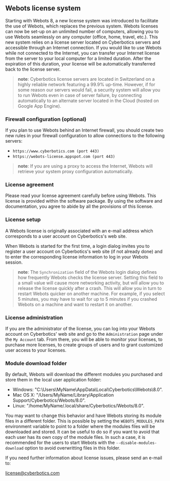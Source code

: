 ## Webots license system

Starting with Webots 8, a new license system was introduced to facilitate the
use of Webots, which replaces the previous system. Webots licenses can now be
set-up on an unlimited number of computers, allowing you to use Webots
seamlessly on any computer (office, home, travel, etc.). This new system relies
on a license server located on Cyberbotics servers and accessible through an
Internet connection. If you would like to use Webots while not connected to the
Internet, you can transfer your Internet license from the server to your local
computer for a limited duration. After the expiration of this duration, your
license will be automatically transferred back to the license server.

> **note**: Cyberbotics license servers are located in Switzerland on a highly reliable
network featuring a 99.9% up-time. However, if for some reason our servers would
fail, a security system will allow you to run Webots even in case of server
failure, by connecting automatically to an alternate server located in the Cloud
(hosted on Google App Engine).

### Firewall configuration (optional)

If you plan to use Webots behind an Internet firewall, you should create two new
rules in your firewall configuration to allow connections to the following
servers:

- `https://www.cyberbotics.com (port 443)`
- `https://webots-license.appspot.com (port 443)`

> **note**: If you are using a proxy to access the Internet, Webots will retrieve your
system proxy configuration automatically.

### License agreement

Please read your license agreement carefully before using Webots. This license
is provided within the software package. By using the software and
documentation, you agree to abide by all the provisions of this license.

### License setup

A Webots license is originally associated with an e-mail address which
corresponds to a user account on Cyberbotics's web site.

When Webots is started for the first time, a login dialog invites you to
register a user account on Cyberbotics's web site (if not already done) and to
enter the corresponding license information to log in your Webots session.

> **note**: The `Synchronization` field of the Webots login dialog defines how frequently
Webots checks the license server. Setting this field to a small value will cause
more networking activity, but will allow you to release the license quickly
after a crash. This will allow you in turn to restart Webots quicker on another
machine. For example, if you select 5 minutes, you may have to wait for up to 5
minutes if you crashed Webots on a machine and want to restart it on another.

### License administration

If you are the administrator of the license, you can log into your Webots
account on Cyberbotics' web site and go to the `Administration` page under the
`My Account` tab. From there, you will be able to monitor your licenses, to
purchase more licenses, to create groups of users and to grant customized user
access to your licenses.

### Module download folder

By default, Webots will download the different modules you purchased and store
them in the local user application folder:

- Windows: "C:\Users\MyName\AppData\Local\Cyberbotics\Webots\8.0".
- Mac OS X: "/Users/MyName/Library/Application Support/Cyberbotics/Webots/8.0".
- Linux: "/home/MyName/.local/share/Cyberbotics/Webots/8.0".

You may want to change this behavior and have Webots storing its module files in
a different folder. This is possible by setting the `WEBOTS_MODULES_PATH`
environment variable to point to a folder where the modules files will be
downloaded and stored. It can be useful to do so if you want to avoid that each
user has its own copy of the module files. In such a case, it is recommended for
the users to start Webots with the `--disable-modules-download` option to avoid
overwritting files in this folder.

If you need further information about license issues, please send an e-mail to:

[license@cyberbotics.com](mailto:license@cyberbotics.com)

